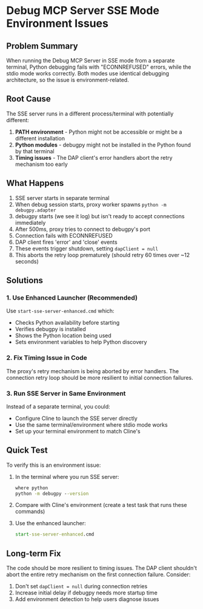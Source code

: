 # Debug MCP Server SSE Mode Environment Issues

## Problem Summary

When running the Debug MCP Server in SSE mode from a separate terminal, Python debugging fails with "ECONNREFUSED" errors, while the stdio mode works correctly. Both modes use identical debugging architecture, so the issue is environment-related.

## Root Cause

The SSE server runs in a different process/terminal with potentially different:
1. **PATH environment** - Python might not be accessible or might be a different installation
2. **Python modules** - debugpy might not be installed in the Python found by that terminal
3. **Timing issues** - The DAP client's error handlers abort the retry mechanism too early

## What Happens

1. SSE server starts in separate terminal
2. When debug session starts, proxy worker spawns `python -m debugpy.adapter`
3. debugpy starts (we see it log) but isn't ready to accept connections immediately
4. After 500ms, proxy tries to connect to debugpy's port
5. Connection fails with ECONNREFUSED
6. DAP client fires 'error' and 'close' events
7. These events trigger shutdown, setting `dapClient = null`
8. This aborts the retry loop prematurely (should retry 60 times over ~12 seconds)

## Solutions

### 1. Use Enhanced Launcher (Recommended)

Use `start-sse-server-enhanced.cmd` which:
- Checks Python availability before starting
- Verifies debugpy is installed
- Shows the Python location being used
- Sets environment variables to help Python discovery

### 2. Fix Timing Issue in Code

The proxy's retry mechanism is being aborted by error handlers. The connection retry loop should be more resilient to initial connection failures.

### 3. Run SSE Server in Same Environment

Instead of a separate terminal, you could:
- Configure Cline to launch the SSE server directly
- Use the same terminal/environment where stdio mode works
- Set up your terminal environment to match Cline's

## Quick Test

To verify this is an environment issue:

1. In the terminal where you run SSE server:
   ```cmd
   where python
   python -m debugpy --version
   ```

2. Compare with Cline's environment (create a test task that runs these commands)

3. Use the enhanced launcher:
   ```cmd
   start-sse-server-enhanced.cmd
   ```

## Long-term Fix

The code should be more resilient to timing issues. The DAP client shouldn't abort the entire retry mechanism on the first connection failure. Consider:

1. Don't set `dapClient = null` during connection retries
2. Increase initial delay if debugpy needs more startup time
3. Add environment detection to help users diagnose issues
